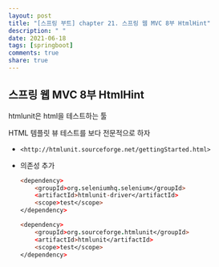 ```yaml
---
layout: post
title: "[스프링 부트] chapter 21. 스프링 웹 MVC 8부 HtmlHint"
description: " "
date: 2021-06-18
tags: [springboot]
comments: true
share: true
---
```


## 스프링 웹 MVC 8부 HtmlHint



htmlunit은 html을 테스트하는 툴

HTML 템플릿 뷰 테스트를 보다 전문적으로 하자

- `<http://htmlunit.sourceforge.net/gettingStarted.html>`

- 의존성 추가

  ```pro
  <dependency>
      <groupId>org.seleniumhq.selenium</groupId>
      <artifactId>htmlunit-driver</artifactId>
      <scope>test</scope>
  </dependency>
  
  <dependency>
      <groupId>org.sourceforge.htmlunit</groupId>
      <artifactId>htmlunit</artifactId>
      <scope>test</scope>
  </dependency>
  ```


